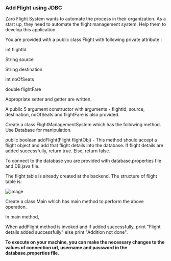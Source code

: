 ### Add Flight using JDBC
Zaro Flight System wants to automate the process in their organization.  As a start up, they need to automate the flight management system. Help them to develop this application.

You are provided with a public class Flight with following private attribute :

int flightId

String source

String destination

int noOfSeats

double flightFare

Appropriate setter and getter are written.

A public 5 argument constructor with arguments - flightId, source, destination, noOfSeats and flightFare is also provided.   

Create a class FlightManagementSystem which has the following method.  Use Database for manipulation.

public  boolean addFlight(Flight flightObj)  -  This method should accept a flight object and add that flight details into the database. If flight details are added successfully, return true. Else, return false.

To connect to the database you are provided with database.properties file and DB.java file.


The flight table is already created at the backend. The structure of flight table is:

![image](https://github.com/abhisheks008/Cognizant-Java-FSE-Hands-ons-2023/assets/68724349/2d229167-75e6-4688-9475-2a647bf353e8)

Create a class Main which has main method to perform the above operation.

In main method, 

When addFlight method is invoked and if added successfully, print "Flight details added successfully" else print "Addition not done".

**To execute on your machine, you can make the necessary changes to the values of connection url, username and password in the database.properties  file.**
